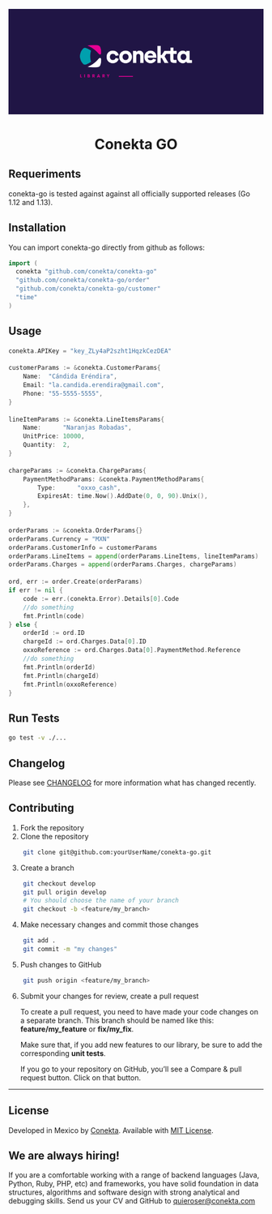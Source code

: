 <div align="center">
  
![banner](readme_files/banner.png)

# Conekta GO

</div>

## Requeriments

conekta-go is tested against against all officially supported releases (Go 1.12 and 1.13).

## Installation

You can import conekta-go directly from github as follows:

```go
import (
  conekta "github.com/conekta/conekta-go"
  "github.com/conekta/conekta-go/order"
  "github.com/conekta/conekta-go/customer"
  "time"
)
```

## Usage

```go
conekta.APIKey = "key_ZLy4aP2szht1HqzkCezDEA"

customerParams := &conekta.CustomerParams{
	Name:  "Cándida Eréndira",
	Email: "la.candida.erendira@gmail.com",
	Phone: "55-5555-5555",
}

lineItemParams := &conekta.LineItemsParams{
	Name:      "Naranjas Robadas",
	UnitPrice: 10000,
	Quantity:  2,
}

chargeParams := &conekta.ChargeParams{
	PaymentMethodParams: &conekta.PaymentMethodParams{
		Type:      "oxxo_cash",
		ExpiresAt: time.Now().AddDate(0, 0, 90).Unix(),
	},
}

orderParams := &conekta.OrderParams{}
orderParams.Currency = "MXN"
orderParams.CustomerInfo = customerParams
orderParams.LineItems = append(orderParams.LineItems, lineItemParams)
orderParams.Charges = append(orderParams.Charges, chargeParams)

ord, err := order.Create(orderParams)
if err != nil {
	code := err.(conekta.Error).Details[0].Code
	//do something
	fmt.Println(code)
} else {
	orderId := ord.ID
	chargeId := ord.Charges.Data[0].ID
	oxxoReference := ord.Charges.Data[0].PaymentMethod.Reference
	//do something
	fmt.Println(orderId)
	fmt.Println(chargeId)
	fmt.Println(oxxoReference)
}
```

## Run Tests

```bash
go test -v ./...
```

## Changelog

Please see [CHANGELOG](CHANGELOG.md) for more information what has changed recently.

## Contributing

1. Fork the repository
2. Clone the repository
```bash
    git clone git@github.com:yourUserName/conekta-go.git
```
3. Create a branch
```bash
    git checkout develop
    git pull origin develop
    # You should choose the name of your branch
    git checkout -b <feature/my_branch>
```
4. Make necessary changes and commit those changes
```bash
    git add .
    git commit -m "my changes"
```
5. Push changes to GitHub
```bash
    git push origin <feature/my_branch>
```
6. Submit your changes for review, create a pull request

   To create a pull request, you need to have made your code changes on a separate branch. This branch should be named like this: **feature/my_feature** or **fix/my_fix**.

   Make sure that, if you add new features to our library, be sure to add the corresponding **unit tests**.

   If you go to your repository on GitHub, you’ll see a Compare & pull request button. Click on that button.

***

## License

Developed in Mexico by [Conekta](https://www.conekta.com). Available with [MIT License](LICENSE).

## We are always hiring!

If you are a comfortable working with a range of backend languages (Java, Python, Ruby, PHP, etc) and frameworks, you have solid foundation in data structures, algorithms and software design with strong analytical and debugging skills. Send us your CV and GitHub to quieroser@conekta.com
